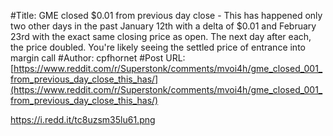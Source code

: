 #Title: GME closed $0.01 from previous day close - This has happened only two other days in the past January 12th with a delta of $0.01 and February 23rd with the exact same closing price as open. The next day after each, the price doubled. You're likely seeing the settled price of entrance into margin call
#Author: cpfhornet
#Post URL: [https://www.reddit.com/r/Superstonk/comments/mvoi4h/gme_closed_001_from_previous_day_close_this_has/](https://www.reddit.com/r/Superstonk/comments/mvoi4h/gme_closed_001_from_previous_day_close_this_has/)


https://i.redd.it/tc8uzsm35lu61.png